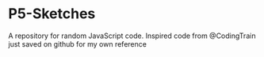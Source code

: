 # P5-Sketches
A repository for random JavaScript code.
Inspired code from @CodingTrain just saved on github for my own reference
